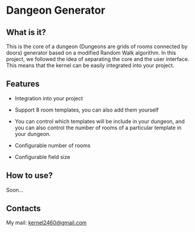 # Dangeon Generator
## What is it?
This is the core of a dungeon (Dungeons are grids of rooms connected by doors) generator based on a modified Random Walk algorithm. In this project, we followed the idea of ​​separating the core and the user interface. This means that the kernel can be easily integrated into your project.

## Features
- Integration into your project

- Support 8 room templates, you can also add them yourself

- You can control which templates will be include in your dungeon, and you can also control the number of rooms of a particular template in your dungeon.

- Configurable number of rooms

- Configurable field size

## How to use?
Soon...

## Contacts
My mail: kernel2460@gmail.com
